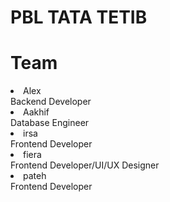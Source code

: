# PBL TATA TETIB
# Team
<li>Alex</li> <span> Backend Developer</span>
<li>Aakhif</li> <span> Database Engineer</span>
<li>irsa</li> <span> Frontend Developer</span>
<li>fiera</li> <span> Frontend Developer/UI/UX Designer</span>
<li>pateh</li> <span> Frontend Developer</span>
